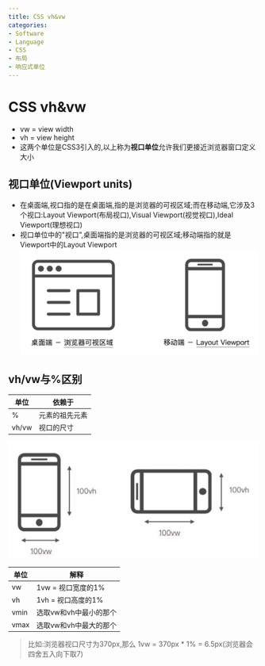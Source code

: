 ```yaml
---
title: CSS vh&vw
categories:
- Software
- Language
- CSS
- 布局
- 响应式单位
---
```

# CSS vh&vw

- vw = view width
- vh = view height
- 这两个单位是CSS3引入的,以上称为**视口单位**允许我们更接近浏览器窗口定义大小

## 视口单位(Viewport units)

- 在桌面端,视口指的是在桌面端,指的是浏览器的可视区域;而在移动端,它涉及3个视口:Layout Viewport(布局视口),Visual Viewport(视觉视口),Ideal Viewport(理想视口)
- 视口单位中的"视口”,桌面端指的是浏览器的可视区域;移动端指的就是Viewport中的Layout Viewport
    <img src="https://raw.githubusercontent.com/LuShan123888/Files/main/Pictures/2020-12-10-QBM61YZg8vqx7NE.jpg" alt="img" style="zoom:67%;" />

## vh/vw与%区别

| 单位  | 依赖于         |
| ----- | -------------- |
| %     | 元素的祖先元素 |
| vh/vw | 视口的尺寸     |

<img src="https://raw.githubusercontent.com/LuShan123888/Files/main/Pictures/2020-12-10-MX5GjOE2ackwKBY.jpg" alt="img" style="zoom:50%;" />

| 单位 | 解释                   |
| ---- | ---------------------- |
| vw   | 1vw = 视口宽度的1%     |
| vh   | 1vh = 视口高度的1%     |
| vmin | 选取vw和vh中最小的那个 |
| vmax | 选取vw和vh中最大的那个 |

> 比如:浏览器视口尺寸为370px,那么 1vw = 370px * 1% = 6.5px(浏览器会四舍五入向下取7)
